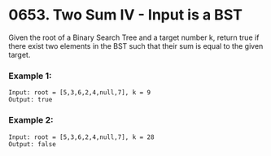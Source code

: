 # 0653. Two Sum IV - Input is a BST
Given the root of a Binary Search Tree and a target number k, return true if there exist two elements in the BST such that their sum is equal to the given target.

### Example 1:
```
Input: root = [5,3,6,2,4,null,7], k = 9
Output: true
```

### Example 2:
```
Input: root = [5,3,6,2,4,null,7], k = 28
Output: false
```